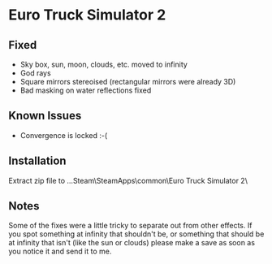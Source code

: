 Euro Truck Simulator 2
======================

Fixed
-----
- Sky box, sun, moon, clouds, etc. moved to infinity
- God rays
- Square mirrors stereoised (rectangular mirrors were already 3D)
- Bad masking on water reflections fixed

Known Issues
------------
- Convergence is locked :-(

Installation
------------
Extract zip file to ...Steam\SteamApps\common\Euro Truck Simulator 2\

Notes
-----
Some of the fixes were a little tricky to separate out from other effects. If
you spot something at infinity that shouldn't be, or something that should be
at infinity that isn't (like the sun or clouds) please make a save as soon as
you notice it and send it to me.
